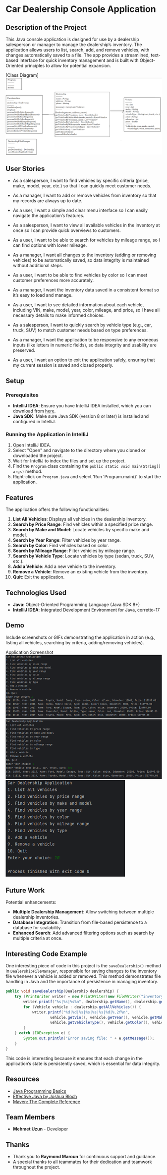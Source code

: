 # Car Dealership Console Application

## Description of the Project

This Java console application is designed for use by a dealership salesperson or manager to manage the dealership’s inventory. The application allows users to list, search, add, and remove vehicles, with changes automatically saved to a file. The app provides a streamlined, text-based interface for quick inventory management and is built with Object-Oriented principles to allow for potential expansion.

[Class Diagram]![DealershipDiagram.png](DealershipDiagram.png)  <!-- Replace with actual image path -->

## User Stories

- As a salesperson, I want to find vehicles by specific criteria (price, make, model, year, etc.) so that I can quickly meet customer needs.

- As a manager, I want to add or remove vehicles from inventory so that my records are always up to date.

- As a user, I want a simple and clear menu interface so I can easily navigate the application’s features.

- As a salesperson, I want to view all available vehicles in the inventory at once so I can provide quick overviews to customers.

- As a user, I want to be able to search for vehicles by mileage range, so I can find options with lower mileage.

- As a manager, I want all changes to the inventory (adding or removing vehicles) to be automatically saved, so data integrity is maintained without additional steps.

- As a user, I want to be able to find vehicles by color so I can meet customer preferences more accurately.

- As a manager, I want the inventory data saved in a consistent format so it’s easy to load and manage.

- As a user, I want to see detailed information about each vehicle, including VIN, make, model, year, color, mileage, and price, so I have all necessary details to make informed choices.

- As a salesperson, I want to quickly search by vehicle type (e.g., car, truck, SUV) to match customer needs based on type preferences.

- As a manager, I want the application to be responsive to any erroneous inputs (like letters in numeric fields), so data integrity and usability are preserved.

- As a user, I want an option to exit the application safely, ensuring that my current session is saved and closed properly.


## Setup

### Prerequisites

- **IntelliJ IDEA**: Ensure you have IntelliJ IDEA installed, which you can download from [here](https://www.jetbrains.com/idea/download/).
- **Java SDK**: Make sure Java SDK (version 8 or later) is installed and configured in IntelliJ.

### Running the Application in IntelliJ

1. Open IntelliJ IDEA.
2. Select "Open" and navigate to the directory where you cloned or downloaded the project.
3. Wait for IntelliJ to index the files and set up the project.
4. Find the `Program` class containing the `public static void main(String[] args)` method.
5. Right-click on `Program.java` and select 'Run 'Program.main()' to start the application.

## Features

The application offers the following functionalities:

1. **List All Vehicles**: Displays all vehicles in the dealership inventory.
2. **Search by Price Range**: Find vehicles within a specified price range.
3. **Search by Make and Model**: Locate vehicles by specific make and model.
4. **Search by Year Range**: Filter vehicles by year range.
5. **Search by Color**: Find vehicles based on color.
6. **Search by Mileage Range**: Filter vehicles by mileage range.
7. **Search by Vehicle Type**: Locate vehicles by type (sedan, truck, SUV, etc.).
8. **Add a Vehicle**: Add a new vehicle to the inventory.
9. **Remove a Vehicle**: Remove an existing vehicle from the inventory.
10. **Quit**: Exit the application.

## Technologies Used

- **Java**: Object-Oriented Programming Language (Java SDK 8+)
- **IntelliJ IDEA**: Integrated Development Environment for Java, corretto-17

## Demo

Include screenshots or GIFs demonstrating the application in action (e.g., listing all vehicles, searching by criteria, adding/removing vehicles).

Application Screenshot![p0qfme2o.mj3.png](p0qfme2o.mj3.png)  <!-- Replace with actual image path -->
![emmwa0yk.opx.png](emmwa0yk.opx.png)
![lz5riduz.4id.png](lz5riduz.4id.png)

## Future Work

Potential enhancements:

- **Multiple Dealership Management**: Allow switching between multiple dealership inventories.
- **Database Integration**: Transition from file-based persistence to a database for scalability.
- **Enhanced Search**: Add advanced filtering options such as search by multiple criteria at once.

## Interesting Code Example

One interesting piece of code in this project is the `saveDealership()` method in `DealershipFileManager`, responsible for saving changes to the inventory file whenever a vehicle is added or removed. This method demonstrates file handling in Java and the importance of persistence in managing inventory.

```java
public void saveDealership(Dealership dealership) {
    try (PrintWriter writer = new PrintWriter(new FileWriter("inventory.csv"))) {
        writer.printf("%s|%s|%s%n", dealership.getName(), dealership.getAddress(), dealership.getPhone());
        for (Vehicle vehicle : dealership.getAllVehicles()) {
            writer.printf("%d|%d|%s|%s|%s|%s|%d|%.2f%n",
                    vehicle.getVin(), vehicle.getYear(), vehicle.getMake(), vehicle.getModel(),
                    vehicle.getVehicleType(), vehicle.getColor(), vehicle.getOdometer(), vehicle.getPrice());
        }
    } catch (IOException e) {
        System.out.println("Error saving file: " + e.getMessage());
    }
} 
```
This code is interesting because it ensures that each change in the application’s state is persistently saved, which is essential for data integrity.

## Resources

- [Java Programming Basics](https://www.java.com/en/)
- [Effective Java by Joshua Bloch](https://www.oreilly.com/library/view/effective-java/9780134686097/)
- [Maven: The Complete Reference](https://maven.apache.org/guides/index.html)

## Team Members

- **Mehmet Uzun** - Developer

## Thanks

- Thank you to **Raymond Maroun** for continuous support and guidance.
- A special thanks to all teammates for their dedication and teamwork throughout the project.
